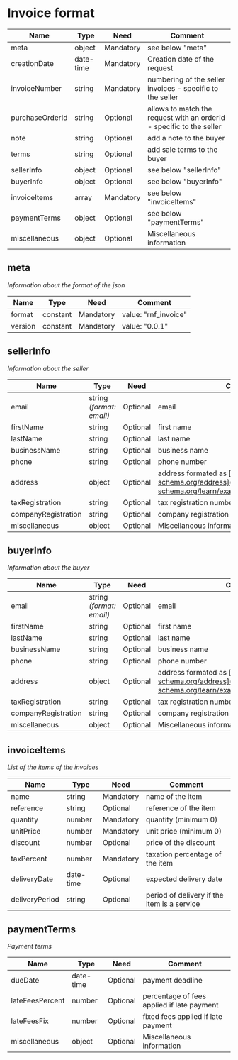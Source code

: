 # Invoice format

| Name | Type | Need | Comment |
| ------------ | ------------ | ------------ | ------------ |
| meta |  object | Mandatory | see below "meta" |
| creationDate | date-time | Mandatory | Creation date of the request |
| invoiceNumber | string | Mandatory | numbering of the seller invoices - specific to the seller |
| purchaseOrderId | string | Optional | allows to match the request with an orderId -  specific to the seller |
| note | string | Optional | add a note to the buyer |
| terms | string | Optional | add sale terms to the buyer |
| sellerInfo | object | Optional | see below "sellerInfo" |
| buyerInfo | object | Optional | see below "buyerInfo" |
| invoiceItems | array | Mandatory | see below "invoiceItems" |
| paymentTerms | object | Optional | see below "paymentTerms" |
| miscellaneous | object | Optional | Miscellaneous information |


## meta

*Information about the format of the json*

| Name | Type | Need | Comment |
| ------------ | ------------ | ------------ | ------------ |
| format |  constant | Mandatory | value: "rnf_invoice" |
| version |  constant | Mandatory | value: "0.0.1"|


## sellerInfo

*Information about the seller*

| Name | Type | Need | Comment |
| ------------ | ------------ | ------------ | ------------ |
| email | string _(format: email)_ | Optional | email |
| firstName | string | Optional | first name |
| lastName | string | Optional | last name |
| businessName | string | Optional | business name |
| phone | string | Optional | phone number |
| address | object | Optional | address formated as [http://json-schema.org/address](http://json-schema.org/learn/examples/address.schema.json) |
| taxRegistration | string | Optional | tax registration number |
| companyRegistration | string | Optional | company registration number |
| miscellaneous | object | Optional | Miscellaneous information |


## buyerInfo

*Information about the buyer*

| Name | Type | Need | Comment |
| ------------ | ------------ | ------------ | ------------ |
| email | string _(format: email)_ | Optional | email |
| firstName | string | Optional | first name |
| lastName | string | Optional | last name |
| businessName | string | Optional | business name |
| phone | string | Optional | phone number |
| address | object | Optional | address formated as [http://json-schema.org/address](http://json-schema.org/learn/examples/address.schema.json) |
| taxRegistration | string | Optional | tax registration number |
| companyRegistration | string | Optional | company registration number |
| miscellaneous | object | Optional | Miscellaneous information |


## invoiceItems

*List of the items of the invoices*

| Name | Type | Need | Comment |
| ------------ | ------------ | ------------ | ------------ |
| name | string | Mandatory | name of the item |
| reference | string | Optional | reference of the item |
| quantity | number | Mandatory | quantity (minimum 0) |
| unitPrice | number | Mandatory | unit price (minimum 0) |
| discount | number | Optional | price of the discount |
| taxPercent | number | Mandatory | taxation percentage of the item |
| deliveryDate | date-time | Optional | expected delivery date |
| deliveryPeriod | string | Optional | period of delivery if the item is a service |


## paymentTerms

*Payment terms*

| Name | Type | Need | Comment |
| ------------ | ------------ | ------------ | ------------ |
| dueDate | date-time | Optional | payment deadline |
| lateFeesPercent | number | Optional | percentage of fees applied if late payment |
| lateFeesFix | number | Optional | fixed fees applied if late payment |
| miscellaneous | object | Optional | Miscellaneous information |

